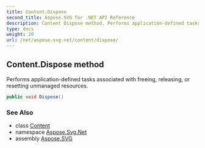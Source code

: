 ```yaml
---
title: Content.Dispose
second_title: Aspose.SVG for .NET API Reference
description: Content Dispose method. Performs application-defined tasks associated with freeing releasing or resetting unmanaged resources
type: docs
weight: 20
url: /net/aspose.svg.net/content/dispose/
---
```

## Content.Dispose method

Performs application-defined tasks associated with freeing, releasing, or resetting unmanaged resources.

```csharp
public void Dispose()
```

### See Also

* class [Content](../)
* namespace [Aspose.Svg.Net](../../../aspose.svg.net/)
* assembly [Aspose.SVG](../../../)
